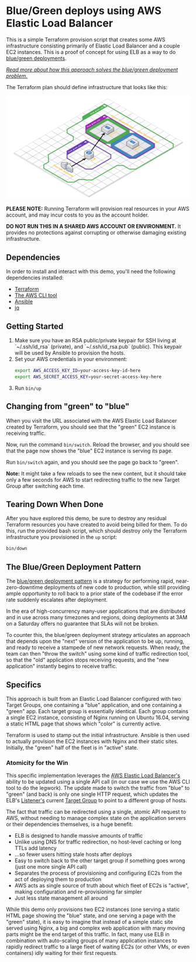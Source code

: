 # Blue/Green deploys using AWS Elastic Load Balancer

This is a simple Terraform provision script that creates some AWS infrastructure
consisting primarily of Elastic Load Balancer and a couple EC2 instances. This
is a proof of concept for using ELB as a way to do [blue/green deployments](https://martinfowler.com/bliki/BlueGreenDeployment.html).

_[Read more about how this approach solves the blue/green deployment problem.](#specifics)_

The Terraform plan should define infrastructure that looks like this:

[![Terraform plan diagram](./graph.png)](https://cloudcraft.co/view/1c585bca-0562-4b11-8281-bd948044fd92?key=cQrA7McsgrYL_ajeG7SjUw)

**PLEASE NOTE:** Running Terraform will provision real resources in your AWS
account, and may incur costs to you as the account holder.

**DO NOT RUN THIS IN A SHARED AWS ACCOUNT OR ENVIRONMENT.** It provides no
protections against corrupting or otherwise damaging existing infrastructure. 

## Dependencies

In order to install and interact with this demo, you'll need the following
dependencies installed:

- [Terraform](https://www.terraform.io/downloads.html)
- [The AWS CLI tool](https://docs.aws.amazon.com/cli/latest/userguide/installing.html)
- [Ansible](https://docs.ansible.com/ansible/latest/installation_guide/intro_installation.html)
- [jq](https://stedolan.github.io/jq/) 

## Getting Started

<ol>
<li>Make sure you have an RSA public/private keypair for SSH living at `~/.ssh/id_rsa` (private), and `~/.ssh/id_rsa.pub` (public). This keypair will be used by Ansible to provision the hosts.</li>
<li>Set your AWS credentials in your environment:

```bash
export AWS_ACCESS_KEY_ID=your-access-key-id-here
export AWS_SECRET_ACCESS_KEY=your-secret-access-key-here
```
</li>

<li>Run <code>bin/up</code></li>
</ol>

## Changing from "green" to "blue"

When you visit the URL associated with the AWS Elastic Load Balancer created by
Terraform, you should see that the "green" EC2 instance is receiving traffic.

Now, run the command `bin/switch`. Reload the browser, and you should see that
the page now shows the "blue" EC2 instance is serving its page.

Run `bin/switch` again, and you should see the page go back to "green".

**Note:** It might take a few reloads to see the new content, but it should take
only a few seconds for AWS to start redirecting traffic to the new Target Group
after switching each time.

## Tearing Down When Done

After you have explored this demo, be sure to destroy any residual Terraform
resources you have created to avoid being billed for them. To do this, run the
provided bash script, which should destroy only the Terraform infrastructure you
provisioned in the `up` script:

```bash
bin/down
``` 

## The Blue/Green Deployment Pattern

The [blue/green deployment pattern](https://martinfowler.com/bliki/BlueGreenDeployment.html)
is a strategy for performing rapid, near-zero-downtime deployments of new code
to production, while still providing ample opportunity to roll back to a prior
state of the codebase if the error rate suddenly escalates after deployment.

In the era of high-concurrency many-user applications that are distributed and
in use across many timezones and regions, doing deployments at 3AM on a Saturday
offers no guarantee that SLAs will not be broken.

To counter this, the blue/green deployment strategy articulates an approach that
depends upon the "next" version of the application to be up, running, and ready
to receive a stampede of new network requests. When ready, the team can then
"throw the switch" using some kind of traffic redirection tool, so that the "old"
application stops receiving requests, and the "new application" instantly begins
to receive traffic.

## Specifics

This approach is built from an Elastic Load Balancer configured with two Target
Groups, one containing a "blue" application, and one containing a "green" app.
Each target group is essentially identical. Each group contains a single EC2
instance, consisting of Nginx running on Ubuntu 16.04, serving a static HTML
page that shows which "color" is currently active.

Terraform is used to stamp out the initial infrastructure. Ansible is then used
to actually provision the EC2 instances with Nginx and their static sites.
Initially, the "green" half of the fleet is in "active" state.

### Atomicity for the Win

This specific implementation leverages the [AWS Elastic Load Balancer's](https://aws.amazon.com/elasticloadbalancing/features/#Details_for_Elastic_Load_Balancing_Products)
ability to be updated using a single API call (in our case we use the AWS CLI
tool to do the legwork). The update made to switch the traffic from "blue" to
"green" (and back) is only one single HTTP request, which updates the ELB's
[Listener's](https://docs.aws.amazon.com/elasticloadbalancing/latest/application/load-balancer-listeners.html)
current [Target Group](https://docs.aws.amazon.com/elasticloadbalancing/latest/application/load-balancer-target-groups.html)
to point to a different group of hosts.

The fact that traffic can be redirected using a single, atomic API request to
AWS, without needing to manage complex state on the application servers or their
dependencies themselves, is a huge benefit:
- ELB is designed to handle massive amounts of traffic
- Unlike using DNS for traffic redirection, no host-level caching or long TTLs add latency
- ...so fewer users hitting stale hosts after deploys
- Easy to switch back to the other target group if something goes wrong (just one more single API call)
- Separates the process of provisioning and configuring EC2s from the act of deploying them to production
- AWS acts as single source of truth about which fleet of EC2s is "active", making configuration and re-provisioning far simpler
- Just less state management all around

While this demo only provisions two EC2 instances (one serving a static HTML page
showing the "blue" state, and one serving a page with the "green" state), it is
easy to imagine that instead of a simple static site served using Nginx, a big
and complex web application with many moving parts might be the end target of
this traffic. In fact, many use ELB in combination with auto-scaling groups of
many application instances to rapidly redirect traffic to a large fleet of
waiting EC2s (or other VMs, or even containers) idly waiting for their first
requests. 